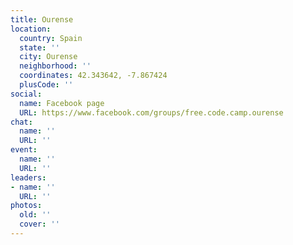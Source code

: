 ```yaml
---
title: Ourense
location:
  country: Spain
  state: ''
  city: Ourense
  neighborhood: ''
  coordinates: 42.343642, -7.867424
  plusCode: ''
social:
  name: Facebook page
  URL: https://www.facebook.com/groups/free.code.camp.ourense
chat:
  name: ''
  URL: ''
event:
  name: ''
  URL: ''
leaders:
- name: ''
  URL: ''
photos:
  old: ''
  cover: ''
---
```

